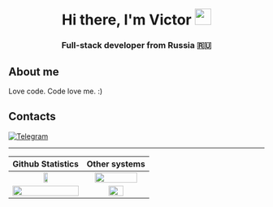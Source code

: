 <h1 align="center">Hi there, I'm Victor
<img src="https://github.com/blackcater/blackcater/raw/main/images/Hi.gif" height="32"/></h1>
<h3 align="center">Full-stack developer from Russia 🇷🇺</h3>

<h2>About me</h2>
Love code. Code love me. :) 

<h2>Contacts</h2>

[![Telegram](https://img.shields.io/badge/Telegram-blue?style=flat-square&logo=Telegram)](https://t.me/FabulouS01)

<hr align="center" size="2" color="#ff0000" />

| Github Statistics | Other systems | 
| :---:        |     :---:      | 
| <img src="https://github-readme-stats.vercel.app/api?username=F4bulouS&hide=contribs,prs,&theme=synthwave" height=25%/>   | <img src="https://leetcard.jacoblin.cool/F4bulouS" width=85%/>    | 
|  <img src="https://github-readme-stats.vercel.app/api/top-langs/?username=F4bulouS&layout=compact&theme=synthwave)" width=100%/>    | <img src="https://www.codewars.com/users/F4bulouS/badges/large" height=50%/>        | 
